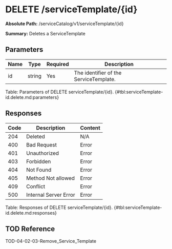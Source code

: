 <!--
    ATTENTION: This file was generated via gradle!
               Do NOT manually edit this file! Any such changes will be overwritten!
-->

# DELETE /serviceTemplate/{id}

**Absolute Path:** /serviceCatalog/v1/serviceTemplate/{id}

**Summary:** Deletes a ServiceTemplate

## Parameters

| Name | Type | Required | Description |
|------|------|----------|-------------|
| id | string | Yes | The identifier of the ServiceTemplate. |

Table: Parameters of DELETE serviceTemplate/{id}. {#tbl:serviceTemplate-id.delete.md:parameters}

## Responses

| Code | Description | Content |
|------|-------------|---------|
| 204 | Deleted | N/A |
| 400 | Bad Request | Error |
| 401 | Unauthorized | Error |
| 403 | Forbidden | Error |
| 404 | Not Found | Error |
| 405 | Method Not allowed | Error |
| 409 | Conflict | Error |
| 500 | Internal Server Error | Error |

Table: Responses of DELETE serviceTemplate/{id}. {#tbl:serviceTemplate-id.delete.md:responses}

## TOD Reference

TOD-04-02-03-Remove_Service_Template
